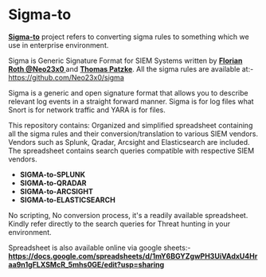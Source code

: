 # Sigma-to
**<ins>Sigma-to</ins>** project refers to converting sigma rules to something which we use in enterprise environment.

Sigma is Generic Signature Format for SIEM Systems written by **<ins>Florian Roth @Neo23x0 </ins>** and **<ins>Thomas Patzke</ins>**. All the sigma rules are available at:- https://github.com/Neo23x0/sigma 

Sigma is a generic and open signature format that allows you to describe relevant log events in a straight forward manner. 
Sigma is for log files what Snort is for network traffic and YARA is for files.

This repository contains: 
Organized and simplified spreadsheet containing all the sigma rules and their conversion/translation to various SIEM vendors.
Vendors such as Splunk, Qradar, Arcsight and Elasticsearch are included. The spreadsheet contains search queries compatible with respective SIEM vendors.

- **SIGMA-to-SPLUNK**
- **SIGMA-to-QRADAR**
- **SIGMA-to-ARCSIGHT**
- **SIGMA-to-ELASTICSEARCH**


No scripting, No conversion process, it's a readily available spreadsheet.
Kindly refer directly to the search queries for Threat hunting in your environment.

Spreadsheet is also available online via google sheets:- **https://docs.google.com/spreadsheets/d/1mY6BGYZgwPH3UiVAdxU4Hraa9n1gFLXSMcR_5mhs0GE/edit?usp=sharing**


